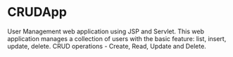 # CRUDApp
User Management web application using JSP and Servlet. This web application manages a collection of users with the basic feature: list, insert, update, delete.
CRUD operations - Create, Read, Update and Delete.
